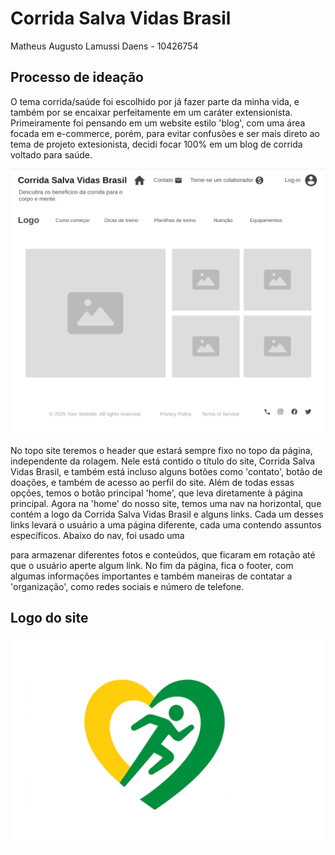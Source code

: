 # Corrida Salva Vidas Brasil
Matheus Augusto Lamussi Daens - 10426754

## Processo de ideação
O tema corrida/saúde foi escolhido por já fazer parte da minha vida, e também por se encaixar perfeitamente em um caráter extensionista. Primeiramente foi pensando em um website estilo 'blog', com uma área focada em e-commerce, porém, para evitar confusões e ser mais direto ao tema de projeto extesionista, decidi focar 100% em um blog de corrida voltado para saúde.

![wireframe](wireframe.png)

No topo site teremos o header que estará sempre fixo no topo da página, independente da rolagem. Nele está contido o título do site, Corrida Salva Vidas Brasil, e também está incluso alguns botões como 'contato', botão de doações, e também de acesso ao perfil do site. Além de todas essas opções, temos o botão principal 'home', que leva diretamente à página principal.
Agora na 'home' do nosso site, temos uma nav na horizontal, que contém a logo da Corrida Salva Vidas Brasil e alguns links. Cada um desses links levará o usuário a uma página diferente, cada uma contendo assuntos específicos.
Abaixo do nav, foi usado uma <section> para armazenar diferentes fotos e conteúdos, que ficaram em rotação até que o usuário aperte algum link.
No fim da página, fica o footer, com algumas informações importantes e também maneiras de contatar a 'organização', como redes sociais e número de telefone.

## Logo do site
![logo](logo.png)
